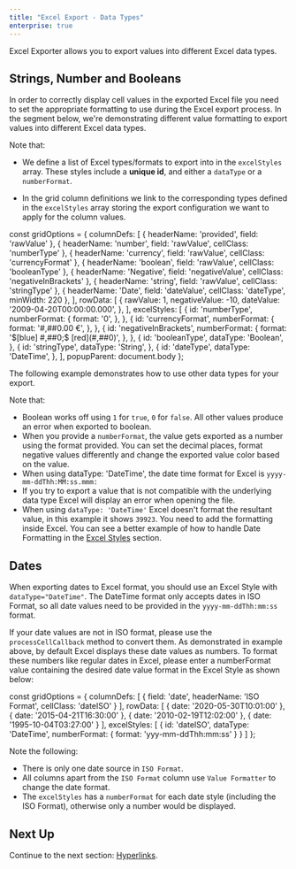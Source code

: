 ```yaml
---
title: "Excel Export - Data Types"
enterprise: true
---
```


Excel Exporter allows you to export values into different Excel data types.

## Strings, Number and Booleans

In order to correctly display cell values in the exported Excel file you need to set the appropriate formatting to use during the Excel export process. In the segment below, we're demonstrating different value formatting to export values into different Excel data types.

Note that:

- We define a list of Excel types/formats to export into in the `excelStyles` array. These styles include a **unique id**, and either a `dataType` or a `numberFormat`.

- In the grid column definitions we link to the corresponding types defined in the `excelStyles` array storing the export configuration we want to apply for the column values.

<snippet>
const gridOptions = {
    columnDefs: [
        { headerName: 'provided', field: 'rawValue' },
        { headerName: 'number', field: 'rawValue', cellClass: 'numberType' },
        { headerName: 'currency', field: 'rawValue', cellClass: 'currencyFormat' },
        { headerName: 'boolean', field: 'rawValue', cellClass: 'booleanType' },
        { headerName: 'Negative', field: 'negativeValue', cellClass: 'negativeInBrackets' },
        { headerName: 'string', field: 'rawValue', cellClass: 'stringType' },
        { headerName: 'Date', field: 'dateValue', cellClass: 'dateType', minWidth: 220 },
    ], 
    rowData: [
        {
            rawValue: 1,
            negativeValue: -10,
            dateValue: '2009-04-20T00:00:00.000',
        },
    ],
    excelStyles: [
        {
            id: 'numberType',
            numberFormat: {
                format: '0',
            },
        },
        {
            id: 'currencyFormat',
            numberFormat: {
                format: '#,##0.00 €',
            },
        },
        {
            id: 'negativeInBrackets',
            numberFormat: {
                format: '$[blue] #,##0;$ [red](#,##0)',
            },
        },
        {
            id: 'booleanType',
            dataType: 'Boolean',
        },
        {
            id: 'stringType',
            dataType: 'String',
        },
        {
            id: 'dateType',
            dataType: 'DateTime',
        },
    ],
    popupParent: document.body
};
</snippet>

The following example demonstrates how to use other data types for your export. 

Note that:

- Boolean works off using `1` for `true`, `0` for `false`. All other values produce an error when exported to boolean.
- When you provide a `numberFormat`, the value gets exported as a number using the format provided. You can set the decimal places, format negative values differently and change the exported value color based on the value.
- When using dataType: 'DateTime', the date time format for Excel is `yyyy-mm-ddThh:MM:ss.mmm:`
- If you try to export a value that is not compatible with the underlying data type Excel will display an error when opening the file.
- When using `dataType: 'DateTime'` Excel doesn't format the resultant value, in this example it shows `39923`. You need to add the formatting inside Excel. You can see a better example of how to handle Date Formatting in the [Excel Styles](/excel-export-styles/) section.

<grid-example title='Excel Data Types' name='excel-export-data-types' type='generated' options='{ "enterprise": true,"modules": ["clientside", "csv", "excel", "menu"], "exampleHeight": 200 }'></grid-example>

## Dates

When exporting dates to Excel format, you should use an Excel Style with `dataType="DateTime"`. The DateTime format only accepts dates in ISO Format, so all date values need to be provided in the `yyyy-mm-ddThh:mm:ss` format. 

If your date values are not in ISO format, please use the `processCellCallback` method to convert them. As demonstrated in example above, by default Excel displays these date values as numbers. To format these numbers like regular dates in Excel, please enter a numberFormat value containing the desired date value format in the Excel Style as shown below:

<snippet>
const gridOptions = {
    columnDefs: [
        {
            field: 'date',
            headerName: 'ISO Format',
            cellClass: 'dateISO'
        }
    ], 
    rowData: [
        { date: '2020-05-30T10:01:00' },
        { date: '2015-04-21T16:30:00' },
        { date: '2010-02-19T12:02:00' },
        { date: '1995-10-04T03:27:00' }
    ],
    excelStyles: [
        {
            id: 'dateISO',
            dataType: 'DateTime',
            numberFormat: {
                format: 'yyy-mm-ddThh:mm:ss'
            }
        }
    ]
};
</snippet>


Note the following:

- There is only one date source in `ISO Format`.
- All columns apart from the `ISO Format` column use `Value Formatter` to change the date format.
- The `excelStyles` has a `numberFormat` for each date style (including the ISO Format), otherwise only a number would be displayed.

<grid-example title='Excel Export - Styling Dates' name='excel-export-dates' type='generated' options='{ "enterprise": true, "modules": ["clientside", "csv", "excel", "menu"] }'></grid-example>

## Next Up

Continue to the next section: [Hyperlinks](../excel-export-hyperlinks/).